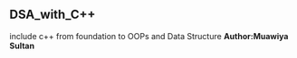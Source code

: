 <h2>DSA_with_C++</h2>
include c++ from foundation to OOPs and Data Structure
<strong>Author:Muawiya Sultan</strong>
